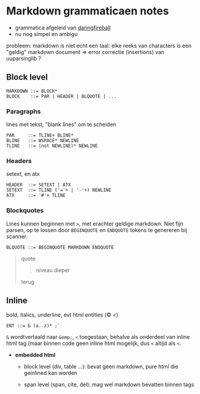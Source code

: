 # Markdown grammaticaen notes

* grammatica afgeleid van [daringfireball](http://daringfireball.net/projects/markdown/syntax)
* nu nog simpel en ambigu 


probleem: markdown is niet echt een taal: elke reeks van characters is een "geldig" markdown document => error correctie (insertions) van uuparsinglib ?

## Block level
	MARKDOWN ::= BLOCK*
    BLOCK    ::= PAR | HEADER | BLQUOTE | ...

 
### Paragraphs
lines met tekst, "blank lines" om te scheiden
    
    PAR     ::= TLINE+ BLINE*
    BLINE   ::= WSPACE* NEWLINE
    TLINE   ::= (not NEWLINE)* NEWLINE


### Headers
setext, en atx

    HEADER  ::= SETEXT | ATX
    SETEXT  ::= TLINE ('='+ | '-'+) NEWLINE
    ATX     ::= '#'+ TLINE


### Blockquotes 
Lines kunnen beginnen met `>`, met erachter geldige markdown. Niet fijn parsen, op te lossen door `BEGINQUOTE` en `ENDQUOTE` tokens te genereren bij scanner.  

    BLQUOTE ::= BEGINQUOTE MARKDOWN ENDQUOTE


> quote
> 
>> niveau dieper
>
> terug  



## Inline
bold, italics, underline, evt html entities (&copy; &lt;)

    ENT ::= & (a..z)* ;`  

`&` wordtvertaald naar `&emp;`, `<` toegestaan, behalve als onderdeel van inline html tag (maar binnen code geen inline html mogelijk, dus `<` altijd als `<`.



* **embedded html** 
	* block level (div, table ...): bevat geen markdown, pure html die geinlined kan worden
	
	* span level (span, cite, del): mag wel markdown bevatten binnen tags 